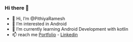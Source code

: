 ### Hi there 👋

- 👋 Hi, I’m @PithiyaRamesh
- 👀 I’m interested in Android
- 🌱 I’m currently learning Android Development with kotlin
- 📫 reach me 
   <a href="https://pithiyaramesh.github.io/portfolio" target="_blank">Portfolio</a> - <a href="https://www.linkedin.com/in/rameshpithiya/" target="_blank">Linkedin</a>
